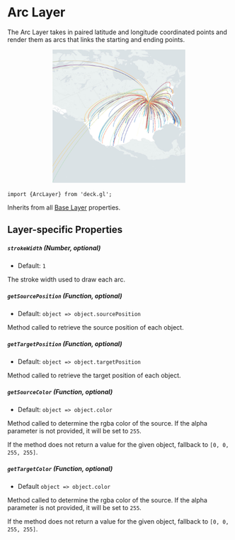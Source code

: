 # Arc Layer

The Arc Layer takes in paired latitude and longitude coordinated points and
render them as arcs that links the starting and ending points.

<div align="center">
  <img height="300" src="/demo/src/static/images/demo-thumb-arc.jpg" />
</div>

    import {ArcLayer} from 'deck.gl';

Inherits from all [Base Layer](/docs/layers/base-layer.md) properties.

## Layer-specific Properties

##### `strokeWidth` (Number, optional)

- Default: `1`

The stroke width used to draw each arc.

##### `getSourcePosition` (Function, optional)

- Default: `object => object.sourcePosition`

Method called to retrieve the source position of each object.

##### `getTargetPosition` (Function, optional)

- Default: `object => object.targetPosition`

Method called to retrieve the target position of each object.

##### `getSourceColor` (Function, optional)

- Default: `object => object.color`

Method called to determine the rgba color of the source. If the alpha parameter
is not provided, it will be set to `255`.

If the method does not return a value for the given object, fallback to `[0, 0, 255, 255]`.

##### `getTargetColor` (Function, optional)

- Default `object => object.color`

Method called to determine the rgba color of the source. If the alpha parameter
is not provided, it will be set to `255`.

If the method does not return a value for the given object, fallback to `[0, 0, 255, 255]`.
